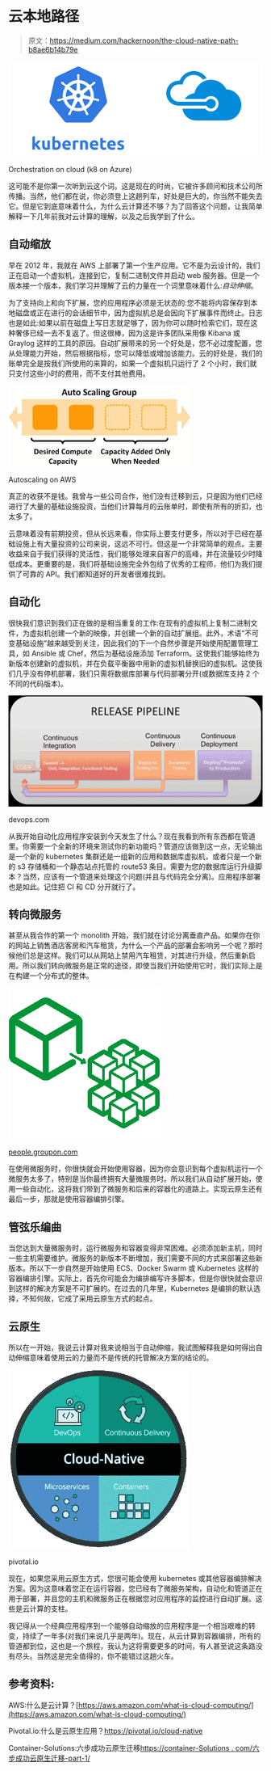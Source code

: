# 云本地路径

> 原文：<https://medium.com/hackernoon/the-cloud-native-path-b8ae6b14b79e>

![](img/13cbff1eafdb5a9a454edaaa7474acaf.png)

Orchestration on cloud (k8 on Azure)

这可能不是你第一次听到云这个词。这是现在的时尚，它被许多顾问和技术公司所传播。当然，他们都在说，你必须登上这趟列车，好处是巨大的，你当然不能失去它。但是它到底意味着什么，为什么云计算还不够？为了回答这个问题，让我简单解释一下几年前我对云计算的理解，以及之后我学到了什么。

## 自动缩放

早在 2012 年，我就在 AWS 上部署了第一个生产应用。它不是为云设计的，我们正在启动一个虚拟机，连接到它，复制二进制文件并启动 web 服务器。但是一个版本接一个版本，我们学习并理解了云的力量在一个词里意味着什么:*自动伸缩*。

为了支持向上和向下扩展，您的应用程序必须是无状态的:您不能将内容保存到本地磁盘或正在进行的会话细节中，因为虚拟机总是会因向下扩展事件而终止。日志也是如此:如果以前在磁盘上写日志就足够了，因为你可以随时检索它们，现在这种奢侈已经一去不复返了。但这很棒，因为这是许多团队采用像 Kibana 或 Graylog 这样的工具的原因。自动扩展带来的另一个好处是，您不必过度配置，您从处理能力开始，然后根据指标，您可以降低或增加该能力。云的好处是，我们的账单完全是按我们所使用的来算的，如果一个虚拟机只运行了 2 个小时，我们就只支付这些小时的费用，而不支付其他费用。

![](img/7ae01154e0ee46307f367f34f6d87426.png)

Autoscaling on AWS

真正的收获不是钱。我曾与一些公司合作，他们没有迁移到云，只是因为他们已经进行了大量的基础设施投资，当他们计算每月的云账单时，即使有所有的折扣，也太多了。

云意味着没有前期投资，但从长远来看，你实际上要支付更多，所以对于已经在基础设施上有大量投资的公司来说，这远不可行。但这是一个非常简单的观点。主要收益来自于我们获得的灵活性，我们能够处理来自客户的高峰，并在流量较少时降低成本。更重要的是，我们将基础设施完全外包给了优秀的工程师，他们为我们提供了可靠的 API。我们都知道好的开发者很难找到。

## 自动化

很快我们意识到我们正在做的是相当重复的工作:在现有的虚拟机上复制二进制文件，为虚拟机创建一个新的映像，并创建一个新的自动扩展组。此外，术语“不可变基础设施”越来越受到关注，因此我们的下一个自然步骤是开始使用配置管理工具，如 Ansible 或 Chef，然后为基础设施添加 Terraform。这使我们能够始终为新版本创建新的虚拟机，并在负载平衡器中用新的虚拟机替换旧的虚拟机。这使我们几乎没有停机部署，我们只需将数据库部署与代码部署分开(或数据库支持 2 个不同的代码版本)。

![](img/cffb5b259d610800832b1def11547ef7.png)

devops.com

从我开始自动化应用程序安装到今天发生了什么？现在我看到所有东西都在管道里。你需要一个全新的环境来测试你的新功能吗？管道应该做到这一点，无论输出是一个新的 kubernetes 集群还是一组新的应用和数据库虚拟机，或者只是一个新的 s3 存储桶和一个静态站点托管的 route53 条目。需要为您的数据库运行升级脚本？当然，应该有一个管道来处理这个问题(并且与代码完全分离)。应用程序部署也是如此。记住把 CI 和 CD 分开就行了。

## 转向微服务

甚至从我合作的第一个 monolith 开始，我们就在讨论分离垂直产品。如果你在你的网站上销售酒店客房和汽车租赁，为什么一个产品的部署会影响另一个呢？那时候他们总是这样。我们可以从网站上禁用汽车租赁，对其进行升级，然后重新启用。所以我们转向微服务是正常的途径，即使当我们开始使用它时，我们实际上是在构建一个分布式的整体。

![](img/7a9523cc4a7601b63208e79cd6b4edf2.png)

[people.groupon.com](http://people.groupon.com)

在使用微服务时，你很快就会开始使用容器，因为你会意识到每个虚拟机运行一个微服务太多了，特别是当你最终拥有大量微服务时。所以我们从自动扩展开始，使用一些自动化，这将我们带到了微服务和后来的容器化的道路上。实现云原生还有最后一步，那就是使用容器编排引擎。

## 管弦乐编曲

当您达到大量微服务时，运行微服务和容器变得非常困难。必须添加新主机，同时一些主机需要维护。微服务的新版本不断增加，我们需要不同的方式来部署这些新版本。所以下一步自然是开始使用 ECS、Docker Swarm 或 Kubernetes 这样的容器编排引擎。实际上，首先你可能会为编排编写许多脚本，但是你很快就会意识到这样的解决方案是不可扩展的。在过去的几年里，Kubernetes 是编排的默认选择，不知何故，它成了采用云原生方式的起点。

## 云原生

所以在一开始，我说云计算对我来说相当于自动伸缩，我试图解释我是如何得出自动伸缩意味着使用云的力量而不是传统的托管解决方案的结论的。

![](img/150fb3a236daffcbb7bf945c8b50d57c.png)

pivotal.io

现在，如果您采用云原生方式，您很可能会使用 kubernetes 或其他容器编排解决方案。因为这意味着您正在运行容器，您已经有了微服务架构，自动化和管道正在用于部署，并且您的主机和微服务正在根据您对应用程序的监控进行自动扩展。这些是云计算的支柱。

我记得从一个经典应用程序到一个能够自动缩放的应用程序是一个相当艰难的转变，持续了一年多(对我们来说几乎是两年)。现在，从云计算到容器编排，所有的管道都到位，这也是一个旅程，我认为这将需要更多的时间，有人甚至说这条路没有尽头。当然这是完全值得的，你不能错过这趟火车。

## 参考资料:

AWS:什么是云计算？[https://aws.amazon.com/what-is-cloud-computing/](https://aws.amazon.com/what-is-cloud-computing/)

Pivotal.io:什么是云原生应用？https://pivotal.io/cloud-native

Container-Solutions:六步成功云原生迁移[https://container-Solutions . com/六步成功云原生迁移-part-1/](https://container-solutions.com/six-steps-to-successful-cloud-native-migration-part-1/)